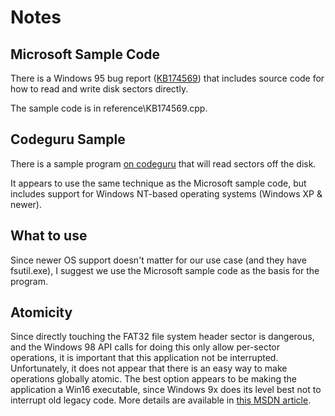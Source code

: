 Notes
=====

Microsoft Sample Code
---------------------

There is a Windows 95 bug report ([KB174569](http://support.microsoft.com/kb/174569)) that includes source code for how to read and write disk sectors directly.

The sample code is in reference\KB174569.cpp.

Codeguru Sample
---------------

There is a sample program [on codeguru](http://www.codeguru.com/cpp/w-p/system/misc/article.php/c5765/ReadingWriting-Disk-Sectors-Absolute-Disk-ReadWrite.htm) that will read sectors off the disk.

It appears to use the same technique as the Microsoft sample code, but includes support for Windows NT-based operating systems (Windows XP & newer).

What to use
-----------
Since newer OS support doesn't matter for our use case (and they have fsutil.exe), I suggest we use the Microsoft sample code as the basis for the program.

Atomicity
---------
Since directly touching the FAT32 file system header sector is dangerous, and the Windows 98 API calls for doing this only allow per-sector operations, it is important that this application not be interrupted. Unfortunately, it does not appear that there is an easy way to make operations globally atomic. The best option appears to be making the application a Win16 executable, since Windows 9x does its level best not to interrupt old legacy code. More details are available in [this MSDN article](https://support.microsoft.com/kb/KbView/125867).
